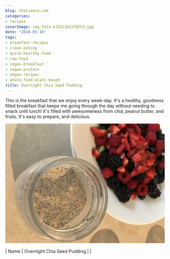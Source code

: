 ```yaml
---
blog: shalveena.com
categories:
- recipes
coverImage: img_5413-e1521161378253.jpg
date: "2018-03-16"
tags:
- breakfast-recipes
- clean-eating
- quick-healthy-food
- raw-food
- vegan-breakfast
- vegan-protein
- vegan-recipes
- whole-food-plant-based
title: Overnight Chia Seed Pudding
---
```


This is the breakfast that we enjoy every week-day. It's a healthy, goodness filled breakfast that keeps me going through the day without needing to snack until lunch! It's filled with awesomeness from chia, peanut butter, and fruits. It's easy to prepare, and delicious.

![IMG_5411](images/img_5411.jpg)

| Name | Overnight Chia Seed Pudding |
|
